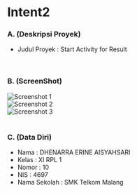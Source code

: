 # Intent2

### A. (Deskripsi Proyek)
- Judul Proyek : Start Activity for Result
<br>

### B. (ScreenShot)
![Screenshot 1](https://s10.postimg.org/gg1k5aqu1/Intent2_Capture1.png)<br>
![Screenshot 2](https://s12.postimg.org/jiij42i6l/Intent2_Capture2.png)<br>
![Screenshot 3](https://s15.postimg.org/5uoq0qv3f/Intent2_Capture3.png)<br>
<br>

### C. (Data Diri)
- Nama  : DHENARRA ERINE AISYAHSARI
- Kelas : XI RPL 1
- Nomor : 10
- NIS   : 4697
- Nama Sekolah  : SMK Telkom Malang
